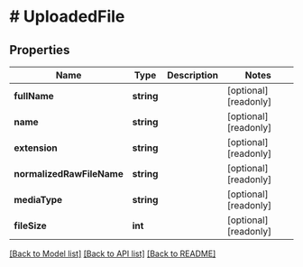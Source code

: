# # UploadedFile

## Properties

Name | Type | Description | Notes
------------ | ------------- | ------------- | -------------
**fullName** | **string** |  | [optional] [readonly]
**name** | **string** |  | [optional] [readonly]
**extension** | **string** |  | [optional] [readonly]
**normalizedRawFileName** | **string** |  | [optional] [readonly]
**mediaType** | **string** |  | [optional] [readonly]
**fileSize** | **int** |  | [optional] [readonly]

[[Back to Model list]](../../README.md#models) [[Back to API list]](../../README.md#endpoints) [[Back to README]](../../README.md)
